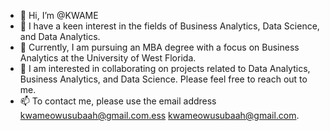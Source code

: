 - 👋 Hi, I’m @KWAME
- 👀 I have a keen interest in the fields of Business Analytics, Data Science, and Data Analytics.
- 🌱 Currently, I am pursuing an MBA degree with a focus on Business Analytics at the University of West Florida.
- 💞️ I am interested in collaborating on projects related to Data Analytics, Business Analytics, and Data Science. Please feel free to reach out to me. 
- 📫 To contact me, please use the email address kwameowusubaah@gmail.com.ess kwameowusubaah@gmail.com.

<!---
KWAMEOB/KWAMEOB is a ✨ special ✨ repository because its `README.md` (this file) appears on your GitHub profile.
You can click the Preview link to take a look at your changes.
--->
